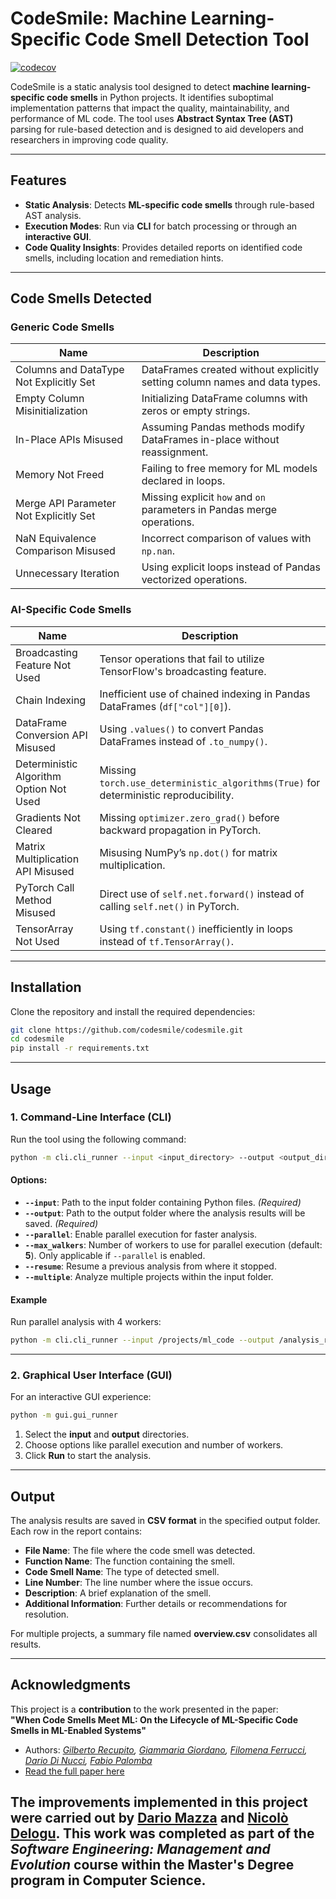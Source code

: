 # CodeSmile: Machine Learning-Specific Code Smell Detection Tool

[![codecov](https://codecov.io/gh/xDaryamo/smell_ai/graph/badge.svg?token=KM7EH5L3XC)](https://codecov.io/gh/xDaryamo/smell_ai)

CodeSmile is a static analysis tool designed to detect **machine learning-specific code smells** in Python projects. It identifies suboptimal implementation patterns that impact the quality, maintainability, and performance of ML code. The tool uses **Abstract Syntax Tree (AST)** parsing for rule-based detection and is designed to aid developers and researchers in improving code quality.

---

## Features

- **Static Analysis**: Detects **ML-specific code smells** through rule-based AST analysis.
- **Execution Modes**: Run via **CLI** for batch processing or through an **interactive GUI**.
- **Code Quality Insights**: Provides detailed reports on identified code smells, including location and remediation hints.

---

## Code Smells Detected

### Generic Code Smells
| **Name**                               | **Description**                                                                              |
|----------------------------------------|---------------------------------------------------------------------------------------------|
| Columns and DataType Not Explicitly Set| DataFrames created without explicitly setting column names and data types.                   |
| Empty Column Misinitialization         | Initializing DataFrame columns with zeros or empty strings.                                  |
| In-Place APIs Misused                  | Assuming Pandas methods modify DataFrames in-place without reassignment.                     |
| Memory Not Freed                       | Failing to free memory for ML models declared in loops.                                      |
| Merge API Parameter Not Explicitly Set | Missing explicit `how` and `on` parameters in Pandas merge operations.                       |
| NaN Equivalence Comparison Misused     | Incorrect comparison of values with `np.nan`.                                                |
| Unnecessary Iteration                  | Using explicit loops instead of Pandas vectorized operations.                                |

### AI-Specific Code Smells
| **Name**                               | **Description**                                                                              |
|----------------------------------------|---------------------------------------------------------------------------------------------|
| Broadcasting Feature Not Used          | Tensor operations that fail to utilize TensorFlow's broadcasting feature.                    |
| Chain Indexing                         | Inefficient use of chained indexing in Pandas DataFrames (`df["col"][0]`).                   |
| DataFrame Conversion API Misused       | Using `.values()` to convert Pandas DataFrames instead of `.to_numpy()`.                     |
| Deterministic Algorithm Option Not Used| Missing `torch.use_deterministic_algorithms(True)` for deterministic reproducibility.        |
| Gradients Not Cleared                  | Missing `optimizer.zero_grad()` before backward propagation in PyTorch.                      |
| Matrix Multiplication API Misused      | Misusing NumPy’s `np.dot()` for matrix multiplication.                                       |
| PyTorch Call Method Misused            | Direct use of `self.net.forward()` instead of calling `self.net()` in PyTorch.               |
| TensorArray Not Used                   | Using `tf.constant()` inefficiently in loops instead of `tf.TensorArray()`.                  |

---

## Installation

Clone the repository and install the required dependencies:

```bash
git clone https://github.com/codesmile/codesmile.git
cd codesmile
pip install -r requirements.txt
```

---

## Usage

### 1. Command-Line Interface (CLI)

Run the tool using the following command:

```bash
python -m cli.cli_runner --input <input_directory> --output <output_directory> [OPTIONS]
```

#### Options:
- **`--input`**: Path to the input folder containing Python files. *(Required)*  
- **`--output`**: Path to the output folder where the analysis results will be saved. *(Required)*  
- **`--parallel`**: Enable parallel execution for faster analysis.  
- **`--max_walkers`**: Number of workers to use for parallel execution (default: **5**). Only applicable if `--parallel` is enabled.  
- **`--resume`**: Resume a previous analysis from where it stopped.  
- **`--multiple`**: Analyze multiple projects within the input folder.

#### Example

Run parallel analysis with 4 workers:
```bash
python -m cli.cli_runner --input /projects/ml_code --output /analysis_results --parallel --max_walkers 4
```

---

### 2. Graphical User Interface (GUI)

For an interactive GUI experience:

```bash
python -m gui.gui_runner
```

1. Select the **input** and **output** directories.
2. Choose options like parallel execution and number of workers.
3. Click **Run** to start the analysis.

---

## Output

The analysis results are saved in **CSV format** in the specified output folder. Each row in the report contains:

- **File Name**: The file where the code smell was detected.  
- **Function Name**: The function containing the smell.  
- **Code Smell Name**: The type of detected smell.  
- **Line Number**: The line number where the issue occurs.  
- **Description**: A brief explanation of the smell.  
- **Additional Information**: Further details or recommendations for resolution.

For multiple projects, a summary file named **overview.csv** consolidates all results.

---

## Acknowledgments

This project is a **contribution** to the work presented in the paper:  
**"When Code Smells Meet ML: On the Lifecycle of ML-Specific Code Smells in ML-Enabled Systems"**  
- Authors: *[Gilberto Recupito](https://github.com/gilbertrec), [Giammaria Giordano](https://github.com/giammariagiordano), [Filomena Ferrucci](https://docenti.unisa.it/001775/en/home), [Dario Di Nucci](https://github.com/dardin88), [Fabio Palomba](https://github.com/fpalomba)*  
- [Read the full paper here](https://arxiv.org/abs/2403.08311)

The improvements implemented in this project were carried out by **[Dario Mazza](https://github.com/xDaryamo)** and **[Nicolò Delogu](https://github.com/XJustUnluckyX)**. This work was completed as part of the *Software Engineering: Management and Evolution* course within the Master's Degree program in Computer Science.
---




